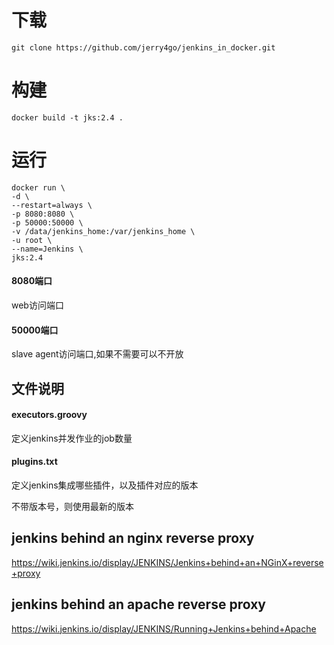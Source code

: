 # 下载

`git clone https://github.com/jerry4go/jenkins_in_docker.git`

# 构建

`docker build -t jks:2.4 .`

# 运行

```docker
docker run \
-d \
--restart=always \
-p 8080:8080 \
-p 50000:50000 \
-v /data/jenkins_home:/var/jenkins_home \
-u root \
--name=Jenkins \
jks:2.4

```

#### 8080端口

web访问端口

#### 50000端口 

slave agent访问端口,如果不需要可以不开放

## 文件说明

#### executors.groovy 

定义jenkins并发作业的job数量

#### plugins.txt

定义jenkins集成哪些插件，以及插件对应的版本

不带版本号，则使用最新的版本

## jenkins behind an nginx reverse proxy

https://wiki.jenkins.io/display/JENKINS/Jenkins+behind+an+NGinX+reverse+proxy

## jenkins behind an apache reverse proxy

https://wiki.jenkins.io/display/JENKINS/Running+Jenkins+behind+Apache